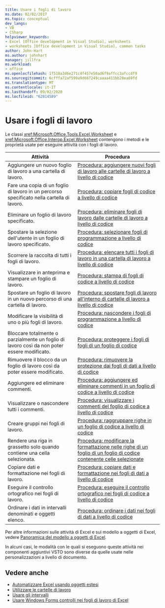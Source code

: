 ```yaml
---
title: Usare i fogli di lavoro
ms.date: 02/02/2017
ms.topic: conceptual
dev_langs:
- VB
- CSharp
helpviewer_keywords:
- Excel [Office development in Visual Studio], worksheets
- worksheets [Office development in Visual Studio], common tasks
author: John-Hart
ms.author: johnhart
manager: jillfra
ms.workload:
- office
ms.openlocfilehash: 1f518a3d6e271c4f457e50ad6f9affcc3afccdf9
ms.sourcegitcommit: 6cfffa72af599a9d667249caaaa411bb28ea69fd
ms.translationtype: MT
ms.contentlocale: it-IT
ms.lasthandoff: 09/02/2020
ms.locfileid: "62814589"
---
```

# <a name="work-with-worksheets"></a>Usare i fogli di lavoro
  Le classi <xref:Microsoft.Office.Tools.Excel.Worksheet> e <xref:Microsoft.Office.Interop.Excel.Worksheet> contengono i metodi e le proprietà usate per eseguire attività con i fogli di lavoro.

|Attività|Procedura|
|----------|---------------|
|Aggiungere un nuovo foglio di lavoro a una cartella di lavoro.|[Procedura: aggiungere nuovi fogli di lavoro alle cartelle di lavoro a livello di codice](../vsto/how-to-programmatically-add-new-worksheets-to-workbooks.md)|
|Fare una copia di un foglio di lavoro in un percorso specificato nella cartella di lavoro.|[Procedura: copiare fogli di codice a livello di codice](../vsto/how-to-programmatically-copy-worksheets.md)|
|Eliminare un foglio di lavoro specificato.|[Procedura: eliminare fogli di lavoro dalle cartelle di lavoro a livello di codice](../vsto/how-to-programmatically-delete-worksheets-from-workbooks.md)|
|Spostare la selezione dell'utente in un foglio di lavoro specificato.|[Procedura: selezionare fogli di programmazione a livello di codice](../vsto/how-to-programmatically-select-worksheets.md)|
|Scorrere la raccolta di tutti i fogli di lavoro.|[Procedura: elencare tutti i fogli di lavoro in una cartella di lavoro a livello di codice](../vsto/how-to-programmatically-list-all-worksheets-in-a-workbook.md)|
|Visualizzare in anteprima e stampare un foglio di lavoro.|[Procedura: stampa di fogli di codice a livello di codice](../vsto/how-to-programmatically-print-worksheets.md)|
|Spostare un foglio di lavoro in un nuovo percorso di una cartella di lavoro.|[Procedura: spostare fogli di lavoro all'interno di cartelle di lavoro a livello di codice](../vsto/how-to-programmatically-move-worksheets-within-workbooks.md)|
|Modificare la visibilità di uno o più fogli di lavoro.|[Procedura: nascondere i fogli di programmazione a livello di codice](../vsto/how-to-programmatically-hide-worksheets.md)|
|Bloccare totalmente o parzialmente un foglio di lavoro così da non poter essere modificato.|[Procedura: proteggere i fogli di fogli di un foglio di codice](../vsto/how-to-programmatically-protect-worksheets.md)|
|Rimuovere il blocco da un foglio di lavoro così da poter essere modificato.|[Procedura: rimuovere la protezione dai fogli di dati a livello di codice](../vsto/how-to-programmatically-remove-protection-from-worksheets.md)|
|Aggiungere ed eliminare commenti.|[Procedura: aggiungere ed eliminare commenti in un foglio di codice a livello di codice](../vsto/how-to-programmatically-add-and-delete-worksheet-comments.md)|
|Visualizzare o nascondere tutti i commenti.|[Procedura: visualizzare i commenti del foglio di codice a livello di codice](../vsto/how-to-programmatically-display-worksheet-comments.md)|
|Creare gruppi nei fogli di lavoro.|[Procedura: raggruppare righe in un foglio di codice a livello di codice](../vsto/how-to-programmatically-group-rows-in-a-worksheet.md)|
|Rendere una riga in grassetto solo quando contiene una cella selezionata.|[Procedura: modificare la formattazione nelle righe di un foglio di un foglio di codice contenente celle selezionate](../vsto/how-to-programmatically-change-formatting-in-worksheet-rows-containing-selected-cells.md)|
|Copiare dati e formattazione nei fogli di lavoro.|[Procedura: copiare dati e formattazione nei fogli di dati a livello di codice](../vsto/how-to-programmatically-copy-data-and-formatting-across-worksheets.md)|
|Eseguire il controllo ortografico nei fogli di lavoro.|[Procedura: eseguire il controllo ortografico nei fogli di codice a livello di codice](../vsto/how-to-programmatically-check-spelling-in-worksheets.md)|
|Ordinare i dati in intervalli denominati e oggetti elenco.|[Procedura: ordinare i dati nei fogli di dati a livello di codice](../vsto/how-to-programmatically-sort-data-in-worksheets.md)|

 Per altre informazioni sulle attività di Excel e sul modello a oggetti di Excel, vedere [Panoramica del modello a oggetti di Excel](../vsto/excel-object-model-overview.md).

 In alcuni casi, le modalità con le quali si eseguono queste attività nei componenti aggiuntivi VSTO sono diverse da quelle usate nelle personalizzazioni a livello di documento.

## <a name="see-also"></a>Vedere anche
- [Automatizzare Excel usando oggetti estesi](../vsto/automating-excel-by-using-extended-objects.md)
- [Utilizzare le cartelle di lavoro](../vsto/working-with-workbooks.md)
- [Usare gli intervalli](../vsto/working-with-ranges.md)
- [Usare Windows Forms controlli nei fogli di lavoro di Excel](../vsto/using-windows-forms-controls-on-excel-worksheets.md)
